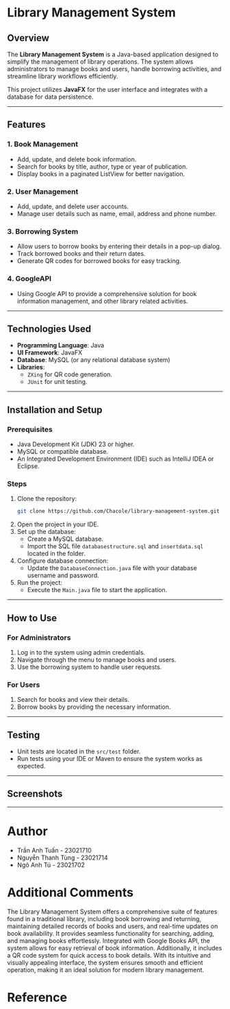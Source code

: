 # Library Management System

## Overview
The **Library Management System** is a Java-based application designed to simplify the management of library operations. The system allows administrators to manage books and users, handle borrowing activities, and streamline library workflows efficiently.

This project utilizes **JavaFX** for the user interface and integrates with a database for data persistence.

---

## Features

### 1. **Book Management**
   - Add, update, and delete book information.
   - Search for books by title, author, type or year of publication.
   - Display books in a paginated ListView for better navigation.

### 2. **User Management**
   - Add, update, and delete user accounts.
   - Manage user details such as name, email, address and phone number.

### 3. **Borrowing System**
   - Allow users to borrow books by entering their details in a pop-up dialog.
   - Track borrowed books and their return dates.
   - Generate QR codes for borrowed books for easy tracking.

### 4. **GoogleAPI**
   - Using Google API to provide a comprehensive solution for book information management, and other library related activities.
---

## Technologies Used

- **Programming Language**: Java
- **UI Framework**: JavaFX
- **Database**: MySQL (or any relational database system)
- **Libraries**:
  - `ZXing` for QR code generation.
  - `JUnit` for unit testing.

---

## Installation and Setup

### Prerequisites
- Java Development Kit (JDK) 23 or higher.
- MySQL or compatible database.
- An Integrated Development Environment (IDE) such as IntelliJ IDEA or Eclipse.

### Steps
1. Clone the repository:
   ```bash
   git clone https://github.com/Chacole/library-management-system.git
   ```
2. Open the project in your IDE.
3. Set up the database:
   - Create a MySQL database.
   - Import the SQL file `databasestructure.sql` and `insertdata.sql` located in the folder.
4. Configure database connection:
   - Update the `DatabaseConnection.java` file with your database username and password.
5. Run the project:
   - Execute the `Main.java` file to start the application.

---

## How to Use

### For Administrators
1. Log in to the system using admin credentials.
2. Navigate through the menu to manage books and users.
3. Use the borrowing system to handle user requests.

### For Users
1. Search for books and view their details.
2. Borrow books by providing the necessary information.

---

## Testing
- Unit tests are located in the `src/test` folder.
- Run tests using your IDE or Maven to ensure the system works as expected.

---

## Screenshots


---



# Author
- Trần Anh Tuấn - 23021710
- Nguyễn Thanh Tùng - 23021714
- Ngô Anh Tú - 23021702

# Additional Comments
The Library Management System offers a comprehensive suite of features found in a traditional library, including book borrowing and returning, maintaining detailed records of books and users, and real-time updates on book availability. It provides seamless functionality for searching, adding, and managing books effortlessly. Integrated with Google Books API, the system allows for easy retrieval of book information. Additionally, it includes a QR code system for quick access to book details. With its intuitive and visually appealing interface, the system ensures smooth and efficient operation, making it an ideal solution for modern library management.

# Reference
